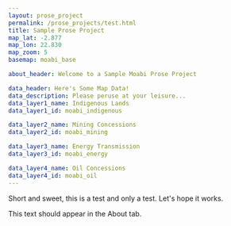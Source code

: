 ```yaml
---
layout: prose_project
permalink: /prose_projects/test.html
title: Sample Prose Project
map_lat: -2.877
map_lon: 22.830
map_zoom: 5
basemap: moabi_base

about_header: Welcome to a Sample Moabi Prose Project

data_header: Here's Some Map Data!
data_description: Please peruse at your leisure...
data_layer1_name: Indigenous Lands
data_layer1_id: moabi_indigenous

data_layer2_name: Mining Concessions
data_layer2_id: moabi_mining

data_layer3_name: Energy Transmission
data_layer3_id: moabi_energy

data_layer4_name: Oil Concessions
data_layer4_id: moabi_oil
---
```


Short and sweet, this is a test and only a test.  Let's hope it works.

This text should appear in the About tab.
